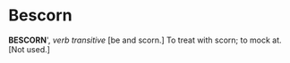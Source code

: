 # Bescorn

**BESCORN**', _verb transitive_ \[be and scorn.\] To treat with scorn; to mock at. \[Not used.\]